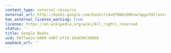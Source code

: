 ```yaml
---
content_type: external-resource
external_url: http://books.google.com/books?id=QT8W4zDHKvwC&pg=PAfrontcover
has_external_license_warning: true
license: https://en.wikipedia.org/wiki/All_rights_reserved
status: ''
title: Google Books
uid: 6073ae2a-b060-4407-af14-10a658c589b8
wayback_url: ''
---
```

